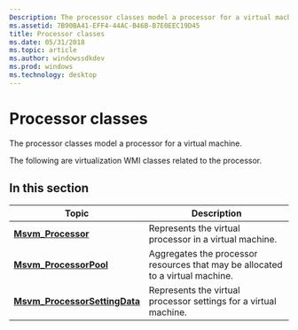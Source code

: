 ```yaml
---
Description: The processor classes model a processor for a virtual machine.
ms.assetid: 7B90BA41-EFF4-44AC-B46B-B7E0EEC19D45
title: Processor classes
ms.date: 05/31/2018
ms.topic: article
ms.author: windowssdkdev
ms.prod: windows
ms.technology: desktop
---
```


# Processor classes

The processor classes model a processor for a virtual machine.

The following are virtualization WMI classes related to the processor.

## In this section



| Topic                                                                      | Description                                                                               |
|----------------------------------------------------------------------------|-------------------------------------------------------------------------------------------|
| [**Msvm\_Processor**](msvm-processor.md)<br/>                       | Represents the virtual processor in a virtual machine.<br/>                         |
| [**Msvm\_ProcessorPool**](msvm-processorpool.md)<br/>               | Aggregates the processor resources that may be allocated to a virtual machine.<br/> |
| [**Msvm\_ProcessorSettingData**](msvm-processorsettingdata.md)<br/> | Represents the virtual processor settings for a virtual machine.<br/>               |



 

 

 




